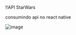 !!API StarWars

consumindo api no react native

![image](https://github.com/gusrapaiva/swApp/assets/127103850/bef15cc1-4150-4ad4-87c1-29087b8be3ca)
